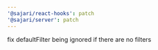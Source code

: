 ```yaml
---
'@sajari/react-hooks': patch
'@sajari/server': patch
---
```


fix defaultFilter being ignored if there are no filters
